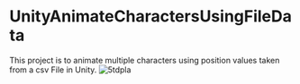 # UnityAnimateCharactersUsingFileData
This project is to animate multiple characters using position values taken from a csv File in Unity.
![5tdpla](https://user-images.githubusercontent.com/13379995/140741226-f99e8032-75bd-4c75-9a35-0b39e1653d17.gif)
